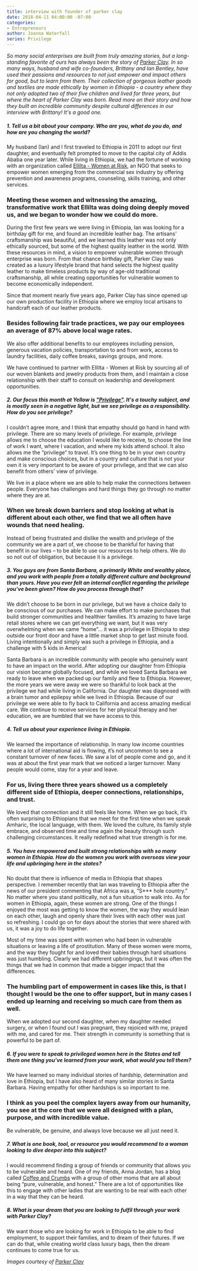```yaml
---
title: interview with founder of parker clay
date: 2018-04-11 04:00:00 -07:00
categories:
- Entrepreneurs
author: Joanna Waterfall
series: Privilege
---
```


_So many social enterprises are built from truly amazing stories, but a long-standing favorite of ours has always been the story of [Parker Clay](https://www.parkerclay.com/). In so many ways, husband and wife co-founders, Brittany and Ian Bentley, have used their passions and resources to not just empower and impact others for good, but to learn from them. Their collection of gorgeous leather goods and textiles are made ethically by women in Ethiopia - a country where they not only adopted two of their five children and lived for three years, but where the heart of Parker Clay was born. Read more on their story and how they built an incredible community despite cultural differences in our interview with Brittany! It's a good one._

##### 1. Tell us a bit about your company. Who are you, what do you do, and how are you changing the world?

My husband (Ian) and I first traveled to Ethiopia in 2011 to adopt our first daughter, and eventually felt prompted to move to the capital city of Addis Ababa one year later. While living in Ethiopia, we had the fortune of working with an organization called [Ellilta - Women at Risk](http://www.ellilta.org/), an NGO that seeks to empower women emerging from the commercial sex industry by offering prevention and awareness programs, counseling, skills training, and other services. 

### Meeting these women and witnessing the amazing, transformative work that Ellilta was doing doing deeply moved us, and we began to wonder how we could do more. 

During the first few years we were living in Ethiopia, Ian was looking for a birthday gift for me, and found an incredible leather bag. The artisans' craftsmanship was beautiful, and we learned this leather was not only ethically sourced, but some of the highest quality leather in the world. With these resources in mind, a vision to empower vulnerable women through enterprise was born. From that chance birthday gift, Parker Clay was created as a luxury lifestyle brand that hand selects the highest quality leather to make timeless products by way of age-old traditional craftsmanship, all while creating opportunities for vulnerable women to become economically independent.

Since that moment nearly five years ago, Parker Clay has since opened up our own production facility in Ethiopia where we employ local artisans to handcraft each of our leather products. 

### Besides following fair trade practices, we pay our employees an average of 87% above local wage rates.

We also offer additional benefits to our employees including pension, generous vacation policies, transportation to and from work, access to laundry facilities, daily coffee breaks, savings groups, and more.

We have continued to partner with Ellilta - Women at Risk by sourcing all of our woven blankets and jewelry products from them, and I maintain a close relationship with their staff to consult on leadership and development opportunities. 

##### 2. Our focus this month at Yellow is ["Privilege"](https://yellowco.co/blog/2018/04/02/privilege-intro-draft/). It's a touchy subject, and is mostly seen in a negative light, but we see privilege as a responsibility. How do you see privilege?

I couldn’t agree more, and I think that empathy should go hand in hand with privilege. There are so many levels of privilege. For example, privilege allows me to choose the education I would like to receive, to choose the line of work I want, where I vacation, and where my kids attend school. It also allows me the “privilege” to travel. It’s one thing to be in your own country and make conscious choices, but in a country and culture that is not your own it is very important to be aware of your privilege, and that we can also benefit from others' view of privilege.  

We live in a place where we are able to help make the connections between people. Everyone has challenges and hard things they go through no matter where they are at. 

### When we break down barriers and stop looking at what is different about each other, we find that we all often have wounds that need healing. 

Instead of being frustrated and dislike the wealth and privilege of the community we are a part of, we choose to be thankful for having that benefit in our lives – to be able to use our resources to help others. We do so not out of obligation, but because it is a privilege.

##### 3. You guys are from Santa Barbara, a primarily White and wealthy place, and you work with people from a totally different culture and background than yours. Have you ever felt an internal conflict regarding the privilege you've been given? How do you process through that?

We didn’t choose to be born in our privilege, but we have a choice daily to be conscious of our purchases. We can make effort to make purchases that build stronger communities and healthier families. It’s amazing to have large retail stores where we can get everything we want, but it was very overwhelming when we came “home”… it was a privilege in Ethiopia to step outside our front door and have a little market shop to get last minute food. Living intentionally and simply was such a privilege in Ethiopia, and a challenge with 5 kids in America!

Santa Barbara is an incredible community with people who genuinely want to have an impact on the world. After adopting our daughter from Ethiopia our vision became globally focused, and while we loved Santa Barbara we ready to leave when we packed up our family and flew to Ethiopia. However, the more years we were away we were so thankful to look back at the privilege we had while living in California. Our daughter was diagnosed with a brain tumor and epilepsy while we lived in Ethiopia. Because of our privilege we were able to fly back to California and access amazing medical care. We continue to receive services for her physical therapy and her education, we are humbled that we have access to this. 

##### 4. Tell us about your experience living in Ethiopia.

We learned the importance of relationship. In many low income countries where a lot of international aid is flowing, it’s not uncommon to see a constant turnover of new faces. We saw a lot of people come and go, and it was at about the first year mark that we noticed a larger turnover. Many people would come, stay for a year and leave. 

### For us, living there three years showed us a completely different side of Ethiopia, deeper connections, relationships, and trust.  

We loved that connection and it still feels like home. When we go back, it’s often surprising to Ethiopians that we meet for the first time when we speak Amharic, the local language, with them. We loved the culture, its family style embrace, and observed time and time again the beauty through such challenging circumstances. It really redefined what true strength is for me. 

##### 5. You have empowered and built strong relationships with so many women in Ethiopia. How do the women you work with overseas view your life and upbringing here in the states?

No doubt that there is influence of media in Ethiopia that shapes perspective. I remember recently that Ian was traveling to Ethiopia after the news of our president commenting that Africa was a, “S*** hole country.” No matter where you stand politically, not a fun situation to walk into. As for women in Ethiopia, again, these women are strong. One of the things I enjoyed the most was getting to know the women, the way they would lean on each other, laugh and openly share their lives with each other was just so refreshing. I could go on for days about the stories that were shared with us, it was a joy to do life together. 

Most of my time was spent with women who had been in vulnerable situations or leaving a life of prostitution. Many of these women were moms, and the way they fought for and loved their babies through hard situations was just humbling. Clearly we had different upbringings, but it was often the things that we had in common that made a bigger impact that the differences. 

### The humbling part of empowerment in cases like this, is that I thought I would be the one to offer support, but in many cases I ended up learning and receiving so much care from them as well. 

When we adopted our second daughter, when my daughter needed surgery, or when I found out I was pregnant, they rejoiced with me, prayed with me, and cared for me. Their strength in community is something that is powerful to be part of.

##### 6. If you were to speak to privileged women here in the States and tell them one thing you've learned from your work, what would you tell them?

We have learned so many individual stories of hardship, determination and love in Ethiopia, but I have also heard of many similar stories in Santa Barbara. Having empathy for other hardships is so important to me. 

### I think as you peel the complex layers away from our humanity, you see at the core that we were all designed with a plan, purpose, and with incredible value.  

Be vulnerable, be genuine, and always love because we all just need it.      

##### 7. What is one book, tool, or resource you would recommend to a woman looking to dive deeper into this subject?

I would recommend finding a group of friends or community that allows you to be vulnerable and heard. One of my friends, Anna Jordan, has a blog called [Coffee and Crumbs](https://www.coffeeandcrumbs.net/about) with a group of other moms that are all about being “pure, vulnerable, and honest.” There are a lot of opportunities like this to engage with other ladies that are wanting to be real with each other in a way that they can be heard.

##### 8. What is your dream that you are looking to fulfil through your work with Parker Clay?

We want those who are looking for work in Ethiopia to be able to find employment, to support their families, and to dream of their futures. If we can do that, while creating world class luxury bags, then the dream continues to come true for us.

_Images courtesy of [Parker Clay](https://www.parkerclay.com/)_